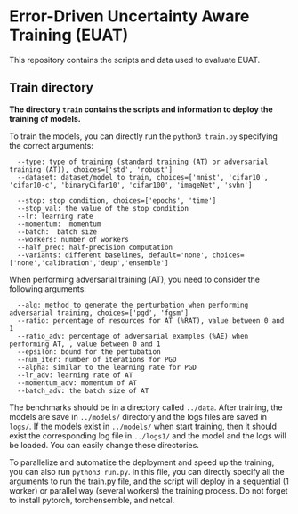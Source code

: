 # Error-Driven Uncertainty Aware Training (EUAT)

This repository contains the scripts and data used to evaluate EUAT.


##  Train directory

**The directory `train`  contains the scripts and information to deploy the training of models.**

To train the models, you can directly run the `python3 train.py` specifying the correct arguments:
```
  --type: type of training (standard training (AT) or adversarial training (AT)), choices=['std', 'robust']
  --dataset: dataset/model to train, choices=['mnist', 'cifar10', 'cifar10-c', 'binaryCifar10', 'cifar100', 'imageNet', 'svhn']

  --stop: stop condition, choices=['epochs', 'time']
  --stop_val: the value of the stop condition
  --lr: learning rate 
  --momentum:  momentum 
  --batch:  batch size
  --workers: number of workers
  --half_prec: half-precision computation
  --variants: different baselines, default='none', choices=['none','calibration','deup','ensemble']
```


When performing adversarial training (AT), you need to consider the following arguments:
```
  --alg: method to generate the perturbation when performing adversarial training, choices=['pgd', 'fgsm']
  --ratio: percentage of resources for AT (%RAT), value between 0 and 1
  --ratio_adv: percentage of adversarial examples (%AE) when performing AT, , value between 0 and 1
  --epsilon: bound for the pertubation
  --num_iter: number of iterations for PGD
  --alpha: similar to the learning rate for PGD
  --lr_adv: learning rate of AT
  --momentum_adv: momentum of AT
  --batch_adv: the batch size of AT
```

The benchmarks should be in a directory called `../data`.
After training, the models are save in `../models/` directory and the logs files are saved in `logs/`.
If the models exist in `../models/` when start training, then it should exist the corresponding log file in `../logs1/` and the model and the logs will be loaded.
You can easily change these directories.

To parallelize and automatize the deployment and speed up the training, you can also run `python3 run.py`. In this file, you can directly specify all the arguments to run the train.py file, and the script will deploy in a sequential (1 worker) or parallel way (several workers) the training process.
Do not forget to install pytorch, torchensemble, and netcal.
